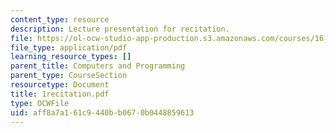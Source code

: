 ```yaml
---
content_type: resource
description: Lecture presentation for recitation.
file: https://ol-ocw-studio-app-production.s3.amazonaws.com/courses/16-01-unified-engineering-i-ii-iii-iv-fall-2005-spring-2006/aff8a7a161c9440bb0670b0448859613_1recitation.pdf
file_type: application/pdf
learning_resource_types: []
parent_title: Computers and Programming
parent_type: CourseSection
resourcetype: Document
title: 1recitation.pdf
type: OCWFile
uid: aff8a7a1-61c9-440b-b067-0b0448859613
---
```

